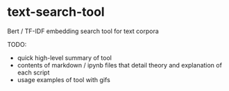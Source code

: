 # text-search-tool
Bert / TF-IDF embedding search tool for text corpora

TODO:
* quick high-level summary of tool
* contents of markdown / ipynb files that detail theory and explanation of each script
* usage examples of tool with gifs
